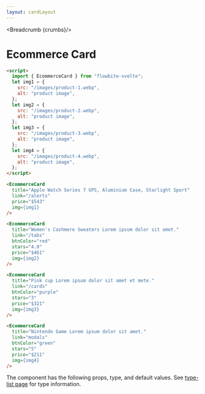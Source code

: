 ```yaml
---
layout: cardLayout
---
```


<script>
  import Htwo from '../utils/Htwo.svelte'
import ExampleDiv from '../utils/ExampleDiv.svelte'
  import { EcommerceCard, Table, TableDefaultRow, Breadcrumb } from '$lib/index';
  import componentProps from '../props/EcommerceCard.json'
  // Props table
  let items = componentProps.props
	let propHeader = ['Name', 'Type', 'Default']
	
	let divClass='w-full relative overflow-x-auto shadow-md sm:rounded-lg py-4'
let theadClass ='text-xs text-gray-700 uppercase bg-gray-50 dark:bg-gray-700 dark:text-white'
  let img1 = {
    src: "/images/product-1.webp",
    alt: "product image",
  };
  let img2 = {
    src: "/images/product-2.webp",
    alt: "product image",
  };
  let img3 = {
    src: "/images/product-3.webp",
    alt: "product image",
  };
  let img4 = {
    src: "/images/product-4.webp",
    alt: "product image",
  };

  let crumbs = [
    {
      label:'Home',
      href:'/'
    },
    {
      label:'Cards',
      href:'/cards/'
    },
    {
      label:'Ecommerce card',
      href:'/cards/ecommerce'
    },
  ]
</script>

<Breadcrumb {crumbs}/>


<h1 class="text-3xl w-full dark:text-white py-8">Ecommerce Card</h1>

<Htwo label="Set up" />

```html
<script>
  import { EcommerceCard } from "flowbite-svelte";
  let img1 = {
    src: "/images/product-1.webp",
    alt: "product image",
  };
  let img2 = {
    src: "/images/product-2.webp",
    alt: "product image",
  };
  let img3 = {
    src: "/images/product-3.webp",
    alt: "product image",
  };
  let img4 = {
    src: "/images/product-4.webp",
    alt: "product image",
  };
</script>
```

<Htwo label="Examples" />

<ExampleDiv class="flex justify-center">
<EcommerceCard
  title="Apple Watch Series 7 GPS, Aluminium Case, Starlight Sport"
  link="/alerts"
  price="$543"
  img={img1}
/>
</ExampleDiv>

```html
<EcommerceCard
  title="Apple Watch Series 7 GPS, Aluminium Case, Starlight Sport"
  link="/alerts"
  price="$543"
  img={img1}
/>
```

<ExampleDiv class="flex justify-center">
  <EcommerceCard
    title="Women's Cashmere Sweaters Lorem ipsum dolor sit amet."
    link="/tabs"
    btnColor="red"
    stars="4.0"
    price="$461"
    img={img2}
  />
</ExampleDiv>

```html
<EcommerceCard
  title="Women's Cashmere Sweaters Lorem ipsum dolor sit amet."
  link="/tabs"
  btnColor="red"
  stars="4.0"
  price="$461"
  img={img2}
/>
```

<ExampleDiv class="flex justify-center">
  <EcommerceCard
    title="Pink cup Lorem ipsum dolor sit amet et mete."
    link="/cards"
    btnColor="purple"
    stars="3"
    price="$321"
    img={img3}
  />
</ExampleDiv>


```html
<EcommerceCard
  title="Pink cup Lorem ipsum dolor sit amet et mete."
  link="/cards"
  btnColor="purple"
  stars="3"
  price="$321"
  img={img3}
/>
```

<ExampleDiv class="flex justify-center">
  <EcommerceCard
    title="Nintendo Game Lorem ipsum dolor sit amet."
    link="modals"
    btnColor="green"
    stars="5"
    price="$211"
    img={img4}
  />
</ExampleDiv>

```html
<EcommerceCard
  title="Nintendo Game Lorem ipsum dolor sit amet."
  link="modals"
  btnColor="green"
  stars="5"
  price="$211"
  img={img4}
/>
```

<Htwo label="Props" />

<p>The component has the following props, type, and default values. See <a href="/type-list">type-list page</a> for type information.</p>

<Table header={propHeader} {divClass} {theadClass}>
  <TableDefaultRow {items} rowState='hover' />
</Table>